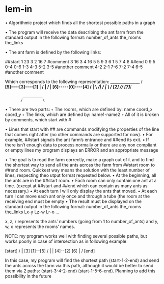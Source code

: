 # lem-in

• Algorithmic project which finds all the shortest possible paths in a graph

• The program will receive the data describing the ant farm from the standard output in the following format:
number_of_ants
the_rooms
the_links


• The ant farm is defined by the following links:

##start
1 23 3
2 16 7 
#comment
3 16 3
4 16 5
5 9 3
6 1 5
7 4 8
##end
0 9 5
0-4
0-6
1-3
4-3
5-2
3-5
#another comment
4-2
2-1
7-6
7-2
7-4
6-5
#another comment

Which corresponds to the following representation:
             _______________
            /               \
    ______[5]----[3]----[1] | 
   /              |     /   | 
  [6]-----[0]----[4]   /    | 
   \    _________/|   /     |
    \  /         [2] /______/
     [7]_________/
     
            _________
           /         \
     
• There are two parts:
◦ The rooms, which are defined by: name coord_x coord_y ◦ The links, which are defined by: name1-name2
◦ All of it is broken by comments, which start with #

• Lines that start with ## are commands modifying the properties of the line that comes right after (no other commands are supported for now).
• For example, ##start signals the ant farm’s entrance and ##end its exit.
• If there isn’t enough data to process normally or there are any non compliant or empty lines my program displays an ERROR and an appropriate message

• The goal is to read the farm correctly, make a graph out of it and to find the shortest way to send all the ants across the farm from ##start room to ##end room.
Quickest way means the solution with the least number of lines, respecting theo utput format requested below.
• At the beginning, all the ants are in the ##start room.
• Each room can only contain one ant at a time. (except at ##start and ##end which can contain as many ants as necessary.)
• At each turn I will only display the ants that moved.
• At each turn I can move each ant only once and through a tube (the room at the receiving end must be empty
• The result must be displayed on the standard output in the following format:
  number_of_ants
  the_rooms
  the_links
  Lx-y Lz-w Lr-o ...
  
  x, z, r represents the ants’ numbers (going from 1 to number_of_ants) and y, w, o represents the rooms’ names.

NOTE: my program works well with finding several possible paths, but works poorly in case of intersection as in following example:

  [start]
   / |
 [3] [1]--[5]
 /    |    | 
[4]--[2] [6]
      |  / 
     [end]
     
In this case, my program will find the shortest path (start-1-2-end) and send the ants across the farm via this path, although it would be better to send them via 2 paths:
(start-3-4-2-end) (start-1-5-6-end).
Planning to add this possibility in the future
